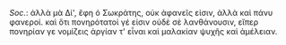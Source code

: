 

*Soc.*: ἀλλὰ μὰ Δί', ἔφη ὁ Σωκράτης, οὐκ ἀφανεῖς εἰσιν, ἀλλὰ καὶ πάνυ φανεροί. καὶ ὅτι πονηρότατοί γέ εἰσιν οὐδὲ σὲ λανθάνουσιν, εἴπερ πονηρίαν γε νομίζεις ἀργίαν τ' εἶναι καὶ μαλακίαν ψυχῆς καὶ ἀμέλειαν.